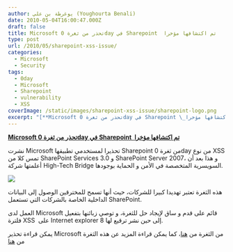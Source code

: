 ```yaml
---
author: يوغرطة بن علي (Youghourta Benali)
date: 2010-05-04T16:00:47.000Z
draft: false
title: Microsoft تحذر من ثغرة 0day في Sharepoint  تم اكتشافها مؤخرا
type: post
url: /2010/05/sharepoint-xss-issue/
categories:
  - Microsoft
  - Security
tags:
  - 0day
  - Microsoft
  - Sharepoint
  - vulnerability
  - XSS
coverImage: /static/images/sharepoint-xss-issue/sharepoint-logo.png
excerpt: "[**Microsoft تحذر من ثغرة 0day في Sharepoint \_تم اكتشافها مؤخرا**](https://www.it-scoop.com/2010/05/sharepoint-xss-issue/)\n\nنشرت Microsoft تحذيرا لمستخدمي تطبيقها Sharepoint من ثغرة 0day من نوع XSS تمس كلا من SharePoint Services 3.0 و SharePoint Server 2007، و هذا بعد أن أعلمتها شركة High-Tech Bridge السويسرية"
---
```

[**Microsoft تحذر من ثغرة 0day في Sharepoint  تم اكتشافها مؤخرا**](https://www.it-scoop.com/2010/05/sharepoint-xss-issue/)

نشرت Microsoft تحذيرا لمستخدمي تطبيقها Sharepoint من ثغرة 0day من نوع XSS تمس كلا من SharePoint Services 3.0 و SharePoint Server 2007، و هذا بعد أن أعلمتها شركة High-Tech Bridge السويسرية المتخصصة في الأمن و الحماية بوجودها.

![](/static/images/sharepoint-xss-issue/sharepoint-logo.png)

هذه الثغرة تعتبر تهديدا كبيرا للشركات، حيث أنها تسمح للمخترقين الوصول إلى البيانات الداخلية الخاصة بالشركات التي تستعمل SharePoint.

العمل لدى Microsoft قائم على قدم و ساق لإيجاد حل للثغرة، و توصي زبائنها بتفعيل فلترة XSS  على Internet explorer 8 إلى حين نشر ترقيع لها.

يمكن قراءة تحذير Microsoft من الثغرة من [هنا](http://www.microsoft.com/technet/security/advisory/983438.mspx)، كما يمكن قراءة المزيد عن هذه الثغرة من [هنا](http://blogs.technet.com/srd/archive/2010/04/29/sharepoint-xss-issue.aspx)
